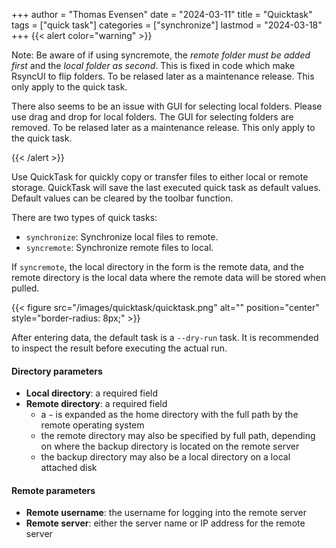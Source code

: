 +++
author = "Thomas Evensen"
date = "2024-03-11"
title =  "Quicktask"
tags = ["quick task"]
categories = ["synchronize"]
lastmod = "2024-03-18"
+++
{{< alert color="warning" >}}

Note: Be aware of if using syncremote, the *remote folder must be added first* and  the *local folder as second*. This is fixed in code which make RsyncUI to flip folders. To be relased later as a maintenance release. This only apply to the quick task. 

There also seems to be an issue with GUI for selecting local folders. Please use drag and drop for local folders. The GUI for selecting folders are removed. To be relased later as a maintenance release. This only apply to the quick task. 

{{< /alert >}}

Use QuickTask for quickly copy or transfer files to either local or remote storage. QuickTask will save the last executed quick task as default values. Default values can be cleared by the toolbar function.

There are two types of quick tasks:

- `synchronize`: Synchronize local files to remote.
- `syncremote`: Synchronize remote files to local.

If `syncremote`, the local directory in the form is the remote data, and the remote directory is the local data where the remote data will be stored when pulled.

{{< figure src="/images/quicktask/quicktask.png" alt="" position="center" style="border-radius: 8px;" >}}

After entering data, the default task is a `--dry-run` task. It is recommended to inspect the result before executing the actual run.

#### Directory parameters
- **Local directory**: a required field
- **Remote directory**: a required field
  - a `~` is expanded as the home directory with the full path by the remote operating system
  - the remote directory may also be specified by full path, depending on where the backup directory is located on the remote server
  - the backup directory may also be a local directory on a local attached disk

#### Remote parameters
- **Remote username**: the username for logging into the remote server
- **Remote server**: either the server name or IP address for the remote server
